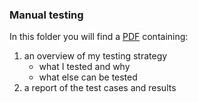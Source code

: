### Manual testing

In this folder you will find a [PDF](https://github.com/liisnelis/TestTaskQA/blob/main/manual-test-cases/Manual-test-cases.pdf) containing:
1. an overview of my testing strategy
    - what I tested and why
    - what else can be tested
2. a report of the test cases and results
